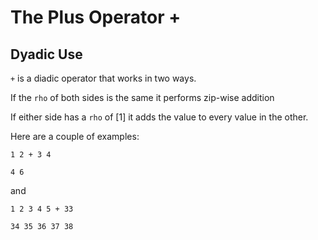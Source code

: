 # The Plus Operator +

## Dyadic Use

`+` is a diadic operator that works in two ways.

If the `rho` of both sides is the same it performs zip-wise addition

If either side has a `rho` of [1] it adds the value to every value in the other.

Here are a couple of examples:

```pometo
1 2 + 3 4
```

```pometo_results
4 6
```

and

```pometo
1 2 3 4 5 + 33
```

```pometo_results
34 35 36 37 38
```
